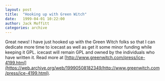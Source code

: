 ```yaml
---
layout: post
title:  "Hooking up with Green Witch"
date:   1999-04-01 10:22:00
author: Jack Moffitt
categories: archive
---
```


Great news! I have just hooked up with the Green Witch folks so that I can dedicate more time to icecast as well as get it some minor funding while keeping it GPL. icecast will remain GPL and owned by the individuals who have written it.
Read more at [http://www.greenwitch.com/press/ice-4199.html](https://web.archive.org/web/19990508182349/http://www.greenwitch.com/press/ice-4199.html). 